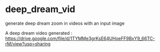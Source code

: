 # deep_dream_vid
generate deep dream zoom in videos with an input image

A deep dream video generated : https://drive.google.com/file/d/1TYMMe3grKsE64UHoeFF9BxY9_66TC-rM/view?usp=sharing
